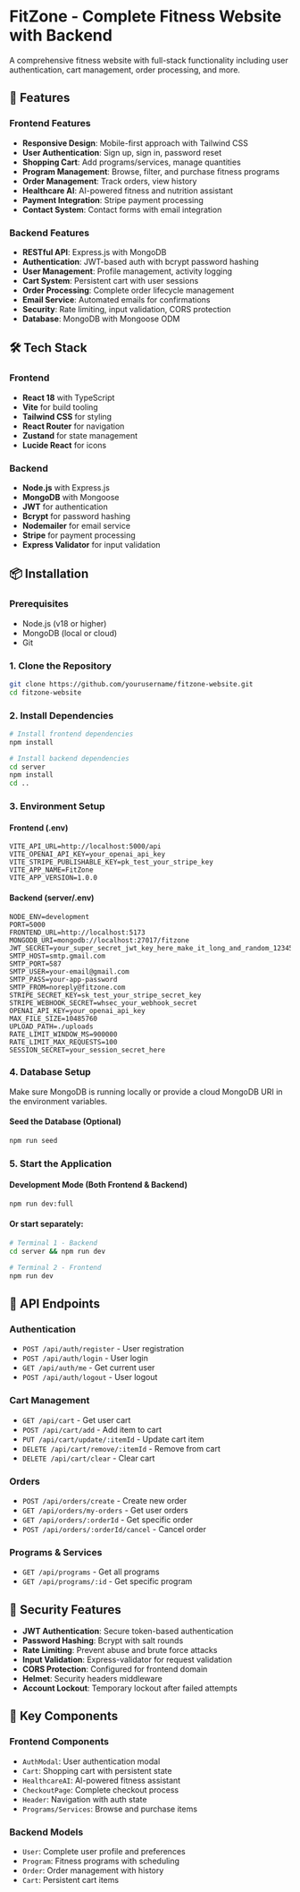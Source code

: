 # FitZone - Complete Fitness Website with Backend

A comprehensive fitness website with full-stack functionality including user authentication, cart management, order processing, and more.

## 🚀 Features

### Frontend Features
- **Responsive Design**: Mobile-first approach with Tailwind CSS
- **User Authentication**: Sign up, sign in, password reset
- **Shopping Cart**: Add programs/services, manage quantities
- **Program Management**: Browse, filter, and purchase fitness programs
- **Order Management**: Track orders, view history
- **Healthcare AI**: AI-powered fitness and nutrition assistant
- **Payment Integration**: Stripe payment processing
- **Contact System**: Contact forms with email integration

### Backend Features
- **RESTful API**: Express.js with MongoDB
- **Authentication**: JWT-based auth with bcrypt password hashing
- **User Management**: Profile management, activity logging
- **Cart System**: Persistent cart with user sessions
- **Order Processing**: Complete order lifecycle management
- **Email Service**: Automated emails for confirmations
- **Security**: Rate limiting, input validation, CORS protection
- **Database**: MongoDB with Mongoose ODM

## 🛠 Tech Stack

### Frontend
- **React 18** with TypeScript
- **Vite** for build tooling
- **Tailwind CSS** for styling
- **React Router** for navigation
- **Zustand** for state management
- **Lucide React** for icons

### Backend
- **Node.js** with Express.js
- **MongoDB** with Mongoose
- **JWT** for authentication
- **Bcrypt** for password hashing
- **Nodemailer** for email service
- **Stripe** for payment processing
- **Express Validator** for input validation

## 📦 Installation

### Prerequisites
- Node.js (v18 or higher)
- MongoDB (local or cloud)
- Git

### 1. Clone the Repository
```bash
git clone https://github.com/yourusername/fitzone-website.git
cd fitzone-website
```

### 2. Install Dependencies
```bash
# Install frontend dependencies
npm install

# Install backend dependencies
cd server
npm install
cd ..
```

### 3. Environment Setup

#### Frontend (.env)
```env
VITE_API_URL=http://localhost:5000/api
VITE_OPENAI_API_KEY=your_openai_api_key
VITE_STRIPE_PUBLISHABLE_KEY=pk_test_your_stripe_key
VITE_APP_NAME=FitZone
VITE_APP_VERSION=1.0.0
```

#### Backend (server/.env)
```env
NODE_ENV=development
PORT=5000
FRONTEND_URL=http://localhost:5173
MONGODB_URI=mongodb://localhost:27017/fitzone
JWT_SECRET=your_super_secret_jwt_key_here_make_it_long_and_random_12345
SMTP_HOST=smtp.gmail.com
SMTP_PORT=587
SMTP_USER=your-email@gmail.com
SMTP_PASS=your-app-password
SMTP_FROM=noreply@fitzone.com
STRIPE_SECRET_KEY=sk_test_your_stripe_secret_key
STRIPE_WEBHOOK_SECRET=whsec_your_webhook_secret
OPENAI_API_KEY=your_openai_api_key
MAX_FILE_SIZE=10485760
UPLOAD_PATH=./uploads
RATE_LIMIT_WINDOW_MS=900000
RATE_LIMIT_MAX_REQUESTS=100
SESSION_SECRET=your_session_secret_here
```

### 4. Database Setup
Make sure MongoDB is running locally or provide a cloud MongoDB URI in the environment variables.

#### Seed the Database (Optional)
```bash
npm run seed
```

### 5. Start the Application

#### Development Mode (Both Frontend & Backend)
```bash
npm run dev:full
```

#### Or start separately:
```bash
# Terminal 1 - Backend
cd server && npm run dev

# Terminal 2 - Frontend
npm run dev
```

## 🔧 API Endpoints

### Authentication
- `POST /api/auth/register` - User registration
- `POST /api/auth/login` - User login
- `GET /api/auth/me` - Get current user
- `POST /api/auth/logout` - User logout

### Cart Management
- `GET /api/cart` - Get user cart
- `POST /api/cart/add` - Add item to cart
- `PUT /api/cart/update/:itemId` - Update cart item
- `DELETE /api/cart/remove/:itemId` - Remove from cart
- `DELETE /api/cart/clear` - Clear cart

### Orders
- `POST /api/orders/create` - Create new order
- `GET /api/orders/my-orders` - Get user orders
- `GET /api/orders/:orderId` - Get specific order
- `POST /api/orders/:orderId/cancel` - Cancel order

### Programs & Services
- `GET /api/programs` - Get all programs
- `GET /api/programs/:id` - Get specific program

## 🔐 Security Features

- **JWT Authentication**: Secure token-based authentication
- **Password Hashing**: Bcrypt with salt rounds
- **Rate Limiting**: Prevent abuse and brute force attacks
- **Input Validation**: Express-validator for request validation
- **CORS Protection**: Configured for frontend domain
- **Helmet**: Security headers middleware
- **Account Lockout**: Temporary lockout after failed attempts

## 📱 Key Components

### Frontend Components
- `AuthModal`: User authentication modal
- `Cart`: Shopping cart with persistent state
- `HealthcareAI`: AI-powered fitness assistant
- `CheckoutPage`: Complete checkout process
- `Header`: Navigation with auth state
- `Programs/Services`: Browse and purchase items

### Backend Models
- `User`: Complete user profile and preferences
- `Program`: Fitness programs with scheduling
- `Order`: Order management with history
- `Cart`: Persistent cart items

